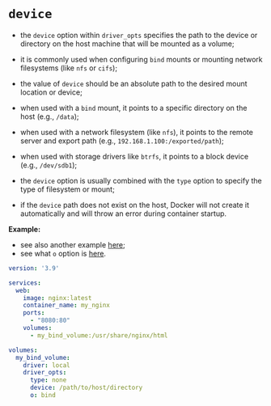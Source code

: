 # `device`

- the `device` option within `driver_opts` specifies the path to the device or directory on the host machine that will be mounted as a volume;
- it is commonly used when configuring `bind` mounts or mounting network filesystems (like `nfs` or `cifs`);
- the value of `device` should be an absolute path to the desired mount location or device;


- when used with a `bind` mount, it points to a specific directory on the host (e.g., `/data`);
- when used with a network filesystem (like `nfs`), it points to the remote server and export path (e.g., `192.168.1.100:/exported/path`);
- when used with storage drivers like `btrfs`, it points to a block device (e.g., `/dev/sdb1`);


- the `device` option is usually combined with the `type` option to specify the type of filesystem or mount;
- if the `device` path does not exist on the host, Docker will not create it automatically and will throw an error during container startup.

**Example:**

- see also another example [here](../../../driver/type/local/with-nfs/with_nfs.md);
- see what `o` option is [here](../o/definition/definition).

```yaml
version: '3.9'

services:
  web:
    image: nginx:latest
    container_name: my_nginx
    ports:
      - "8080:80"
    volumes:
      - my_bind_volume:/usr/share/nginx/html

volumes:
  my_bind_volume:
    driver: local
    driver_opts:
      type: none
      device: /path/to/host/directory
      o: bind
```
